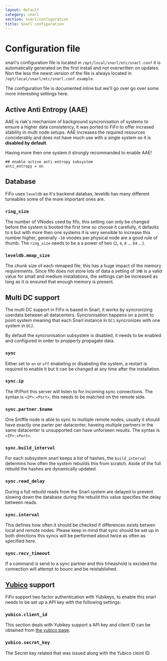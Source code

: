 ```yaml
---
layout: default
category: snarl
section: snarl/configuration
title: Snarl configuration
---
```

# Configuration file

snarl's configuration file is located in `/opt/local/snarl/etc/snarl.conf` it is automatically generated on the first install and not overwritten on updates. Non the less the newst version of the file is always located in `/opt/local/snarl/etc/snarl.conf.example`.

The configuration file is documented inline but we'll go over go over some more interesting settings here.

## Active Anti Entropy (AAE)

AAE is riak's mechanism of background syncronisation of systems to ensure a higher data consistency, it was ported to FiFo to offer incrased stability in multi node setups. AAE increases the required resources conciderably and does not have much use with a single system so it is **disabled by default**.

Having more then one system it strongly recommanded to enable AAE!

```
## enable active anti-entropy subsystem
anti_entropy = on
```

## Database

FiFo uses `leveldb` as it's backend databas, leveldb has many different tuneables some of the more important ones are.

### `ring_size`
The number of VNodes used by fifo, this setting can only be changed before the system is booted the first time so choose it carefully, it defaults to `8` but with more then one systems it is very sensible to increase this number higher, generally `~10` vnodes per physical node are a good rule of thumb. The `ring_size` needs to be a a power of two (`2`, `4`, `8` ... `64` ...).

### `leveldb.mmap_size`
The chunk size of each mmaped file, this has a huge impact of the memory requirements. Since fifo does not store lots of data a setting of `1MB` is a valid value for small and medium installations, the settings can be increased as long as it is ensured that enough memory is present.

## Multi DC support
The mutli DC support in FiFo is based in Snarl, it works by syncronizing userdata between all datacenters. Syncronisation happens on a point to point system meaning that each Snarl instance in `DC1` syncronizes with one system in `DC2`.

By default the syncronisation subsystem is disabled, it needs to be enabled and configured in order to propperly propagate data.

### `sync`
Either set to `on` or `off` enabeling or disabeling the system, a restart is required to enable it but it can be changed at any time after the installation.

### `sync.ip`
The IP/Port this server will listen to for incoming sync connections. The syntax is `<IP>:<Port>`, this needs to be matched on the remote side.

### `sync.partner.$name`
One Sniffle node is able to sync to multiple remote nodes, usually it should have exactly one parter per datacenter, haveing multiple partners in the same datacenter is unsupported can have unforseen results. The syntax is `<IP>:<Port>`.

### `sync.build_interval`
For each subsystem snarl keeps a list of hashes, the `build_interval` determins how often the system rebuilds this from scratch. Aside of the full rebuild the hashes are dynamically updated.

### `sync.read_delay`

During a full rebuild reads from the Snarl system are delayed to prevent slowing down the database during the rebuild this value specifies the delay between reads.

### `sync.interval`
This defines how often it should be checked if differences exists betwen local and remote nodes. Please keep in mind that sync should be set up in both directions this syncs will be performed about twice as often as specified here.

### `sync.recv_timeout`
If a command is send to a sync partner and this trheashold is excided the connection will attempt to bounc and be reistablished.


## [Yubico](https://yubico.com/) support
FiFo support two factor authentication with Yubikeys, to enable this snarl needs to be set up a API key with the following settings:

### `yubico.client_id`
This section deals with Yubikey support a API key and client ID can be obtained from [the yubico page](https://upgrade.yubico.com/getapikey/).

### `yubico.secret_key`
The Secret key related that was issued along with the Yubico cleint ID.
